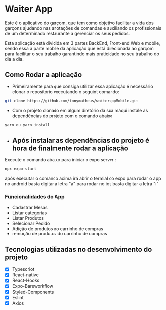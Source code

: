# Waiter App

Este é o aplicativo do garçom, que tem como objetivo facilitar a vida dos garçons ajudando nas anotações de comandas e auxiliando os profissionais de um determinado restaurante a gerenciar os seus pedidos.

Esta aplicação está dividida em 3 partes BackEnd, Front-end Web e mobile, sendo essa a parte mobile da aplicação que está direcionada ao garçom para facilitar o seu trabalho garantindo mais praticidade no seu trabalho do dia a dia.

## Como Rodar a aplicação

- Primeiramente para que consiga utilizar essa aplicação é necessário clonar o repositório executando o seguint comando:

```bash
git clone https://github.com/tonymatheus/waiterappMobile.git
```

- Com o projeto clonado em algum diretório da sua máqui instale as dependências do projeto com o comando abaixo

```bash
yarn ou yarn install
```

- ## Após instalar as dependências do projeto é hora de finalmente rodar a aplicação

Execute o comando abaixo para iniciar o expo server :

```bash
npx expo-start
```

após executar o comando acima irá abrir o termial do expo para rodar o app no android basta digitar a letra "a" para rodar no ios basta digitar a letra "i"

### Funcionalidades do App

- Cadastrar Mesas
- Listar categorias
- Listar Produtos
- Selecionar Pedido
- Adição de produtos no carrinho de compras
- remoção de produtos do carrinho de compras

## Tecnologias utilizadas no desenvolvimento do projeto

- [x] Typescriot
- [x] React-native
- [x] React-Hooks
- [x] Expo-Bareworkflow
- [x] Styled-Components
- [x] Eslint
- [x] Axios
